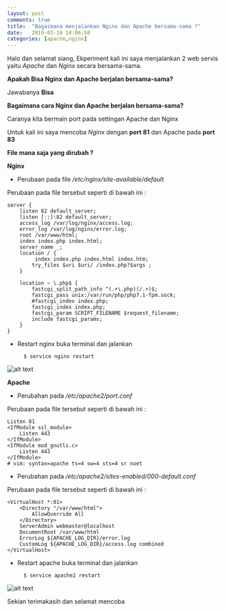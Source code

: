 ```yaml
---
layout: post
comments: true
title:  "Bagaimana menjalankan Nginx dan Apache bersama-sama ?"
date:   2019-03-18 14:06:58
categories: [apache,nginx]
---
```


Halo dan selamat siang, Ekperiment kali ini saya menjalankan 2 web servis yaitu _Apache_ dan _Nginx_ secara bersama-sama.

 __Apakah Bisa Nginx dan Apache berjalan bersama-sama?__
	
Jawabanya __Bisa__ 

 
 __Bagaimana cara Nginx dan Apache berjalan bersama-sama?__
	
Caranya kita bermain port pada settingan Apache dan Nginx

Untuk kali ini saya mencoba _Nginx_ dengan __port 81__ dan Apache pada __port 83__

 __File mana saja yang dirubah ?__


**Nginx**

- Perubaan pada file _/etc/nginx/site-available/default_ 

Perubaan pada file tersebut seperti di bawah ini :

	server {
		listen 82 default_server;
		listen [::]:82 default_server;
	  	access_log /var/log/nginx/access.log;
	    error_log /var/log/nginx/error.log;
	    root /var/www/html;
	    index index.php index.html;
		server_name _;
		location / {
			 index index.php index.html index.htm;
			try_files $uri $uri/ /index.php?$args ;
		}
		
		location ~ \.php$ {
			fastcgi_split_path_info ^(.+\.php)(/.+)$;
			fastcgi_pass unix:/var/run/php/php7.1-fpm.sock;
			#fastcgi_index index.php;
		    fastcgi_index index.php;
		    fastcgi_param SCRIPT_FILENAME $request_filename;
		    include fastcgi_params;
		}
	}


- Restart nginx buka terminal dan jalankan 
	
		$ service nginx restart


![alt text][gambar1]

[gambar1]:{{site.urlimg}}img-18maret-2019-1.png "nginx"


**Apache**

- Perubahan pada  _/etc/apache2/port.conf_

Perubaan pada file tersebut seperti di bawah ini :

	Listen 81
	<IfModule ssl_module>
		Listen 443
	</IfModule>
	<IfModule mod_gnutls.c>
		Listen 443
	</IfModule>
	# vim: syntax=apache ts=4 sw=4 sts=4 sr noet




- Perubahan pada _/etc/apache2/sites-enabled/000-default.conf_

Perubaan pada file tersebut seperti di bawah ini :

	<VirtualHost *:81>
		<Directory "/var/www/html">
	  		AllowOverride All
		</Directory>
		ServerAdmin webmaster@localhost
		DocumentRoot /var/www/html
		ErrorLog ${APACHE_LOG_DIR}/error.log
		CustomLog ${APACHE_LOG_DIR}/access.log combined
	</VirtualHost>
	

- Restart apache buka terminal dan jalankan 
	
		$ service apache2 restart


![alt text][gambar2]

[gambar2]:{{site.urlimg}}img-18maret-2019-2.png "apache"


Sekian terimakasih dan selamat mencoba